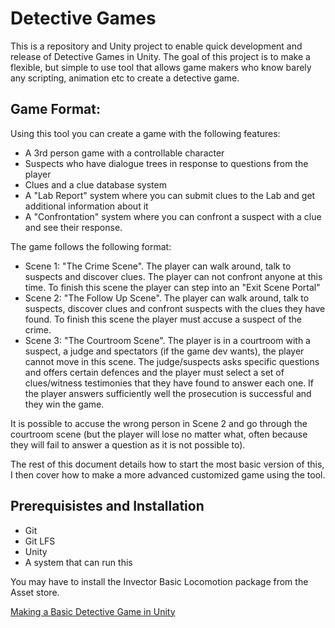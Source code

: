 # Detective Games

This is a repository and Unity project to enable quick development and release of Detective Games in Unity. The goal of this project is to make a flexible, but simple to use tool that allows game makers who know barely any scripting, animation etc to create a detective game. 

## Game Format:
Using this tool you can create a game with the following features:
- A 3rd person game with a controllable character
- Suspects who have dialogue trees in response to questions from the player
- Clues and a clue database system
- A "Lab Report" system where you can submit clues to the Lab and get additional information about it
- A "Confrontation" system where you can confront a suspect with a clue and see their response. 

The game follows the following format:
- Scene 1: "The Crime Scene". The player can walk around, talk to suspects and discover clues. The player can not confront anyone at this time. To finish this scene the player can step into an "Exit Scene Portal"
- Scene 2: "The Follow Up Scene". The player can walk around, talk to suspects, discover clues and confront suspects with the clues they have found. To finish this scene the player must accuse a suspect of the crime.
- Scene 3: "The Courtroom Scene". The player is in a courtroom with a suspect, a judge and spectators (if the game dev wants), the player cannot move in this scene. The judge/suspects asks specific questions and offers certain defences and the player must select a set of clues/witness testimonies that they have found to answer each one. If the player answers sufficiently well the prosecution is successful and they win the game. 

It is possible to accuse the wrong person in Scene 2 and go through the courtroom scene (but the player will lose no matter what, often because they will fail to answer a question as it is not possible to). 

The rest of this document details how to start the most basic version of this, I then cover how to make a more advanced customized game using the tool. 

## Prerequisistes and Installation

- Git
- Git LFS
- Unity
- A system that can run this

You may have to install the Invector Basic Locomotion package from the Asset store. 

[Making a Basic Detective Game in Unity](BasicTutorial.md)
